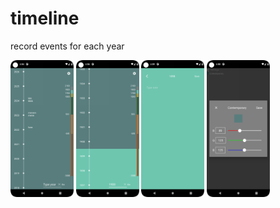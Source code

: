 # timeline
record events for each year

<img src="img/timeline1.png" alt="screenshot" width="20%" height="20%"> <img src="img/timeline2.png" alt="screenshot" width="20%" height="20%"> 
<img src="img/timeline3.png" alt="screenshot" width="20%" height="20%"> <img src="img/timeline4.png" alt="screenshot" width="20%" height="20%">
